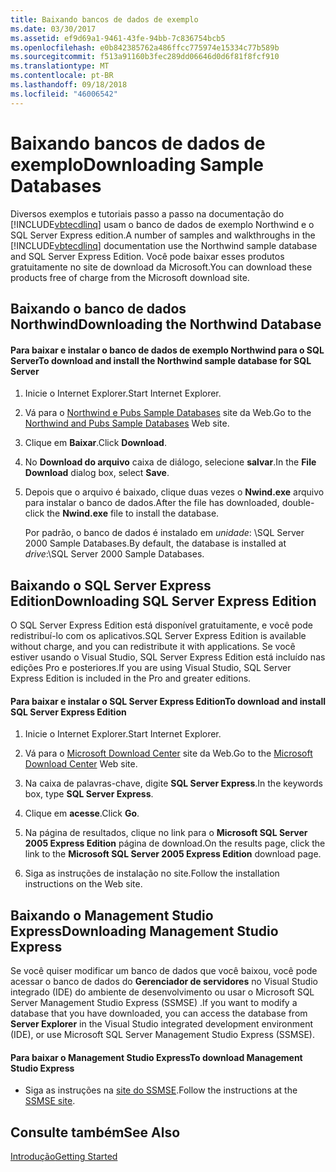 ```yaml
---
title: Baixando bancos de dados de exemplo
ms.date: 03/30/2017
ms.assetid: ef9d69a1-9461-43fe-94bb-7c836754bcb5
ms.openlocfilehash: e0b842385762a486ffcc775974e15334c77b589b
ms.sourcegitcommit: f513a91160b3fec289dd06646d0d6f81f8fcf910
ms.translationtype: MT
ms.contentlocale: pt-BR
ms.lasthandoff: 09/18/2018
ms.locfileid: "46006542"
---
```

# <a name="downloading-sample-databases"></a><span data-ttu-id="4b00a-102">Baixando bancos de dados de exemplo</span><span class="sxs-lookup"><span data-stu-id="4b00a-102">Downloading Sample Databases</span></span>
<span data-ttu-id="4b00a-103">Diversos exemplos e tutoriais passo a passo na documentação do [!INCLUDE[vbtecdlinq](../../../../../../includes/vbtecdlinq-md.md)] usam o banco de dados de exemplo Northwind e o SQL Server Express edition.</span><span class="sxs-lookup"><span data-stu-id="4b00a-103">A number of samples and walkthroughs in the [!INCLUDE[vbtecdlinq](../../../../../../includes/vbtecdlinq-md.md)] documentation use the Northwind sample database and SQL Server Express Edition.</span></span> <span data-ttu-id="4b00a-104">Você pode baixar esses produtos gratuitamente no site de download da Microsoft.</span><span class="sxs-lookup"><span data-stu-id="4b00a-104">You can download these products free of charge from the Microsoft download site.</span></span>  
  
## <a name="downloading-the-northwind-database"></a><span data-ttu-id="4b00a-105">Baixando o banco de dados Northwind</span><span class="sxs-lookup"><span data-stu-id="4b00a-105">Downloading the Northwind Database</span></span>  
  
#### <a name="to-download-and-install-the-northwind-sample-database-for-sql-server"></a><span data-ttu-id="4b00a-106">Para baixar e instalar o banco de dados de exemplo Northwind para o SQL Server</span><span class="sxs-lookup"><span data-stu-id="4b00a-106">To download and install the Northwind sample database for SQL Server</span></span>  
  
1.  <span data-ttu-id="4b00a-107">Inicie o Internet Explorer.</span><span class="sxs-lookup"><span data-stu-id="4b00a-107">Start Internet Explorer.</span></span>  
  
2.  <span data-ttu-id="4b00a-108">Vá para o [Northwind e Pubs Sample Databases](https://go.microsoft.com/fwlink?linkid=64296) site da Web.</span><span class="sxs-lookup"><span data-stu-id="4b00a-108">Go to the [Northwind and Pubs Sample Databases](https://go.microsoft.com/fwlink?linkid=64296) Web site.</span></span>  
  
3.  <span data-ttu-id="4b00a-109">Clique em **Baixar**.</span><span class="sxs-lookup"><span data-stu-id="4b00a-109">Click **Download**.</span></span>  
  
4.  <span data-ttu-id="4b00a-110">No **Download do arquivo** caixa de diálogo, selecione **salvar**.</span><span class="sxs-lookup"><span data-stu-id="4b00a-110">In the **File Download** dialog box, select **Save**.</span></span>  
  
5.  <span data-ttu-id="4b00a-111">Depois que o arquivo é baixado, clique duas vezes o **Nwind.exe** arquivo para instalar o banco de dados.</span><span class="sxs-lookup"><span data-stu-id="4b00a-111">After the file has downloaded, double-click the **Nwind.exe** file to install the database.</span></span>  
  
     <span data-ttu-id="4b00a-112">Por padrão, o banco de dados é instalado em *unidade*: \SQL Server 2000 Sample Databases.</span><span class="sxs-lookup"><span data-stu-id="4b00a-112">By default, the database is installed at *drive*:\SQL Server 2000 Sample Databases.</span></span>  
  
## <a name="downloading-sql-server-express-edition"></a><span data-ttu-id="4b00a-113">Baixando o SQL Server Express Edition</span><span class="sxs-lookup"><span data-stu-id="4b00a-113">Downloading SQL Server Express Edition</span></span>  
 <span data-ttu-id="4b00a-114">O SQL Server Express Edition está disponível gratuitamente, e você pode redistribuí-lo com os aplicativos.</span><span class="sxs-lookup"><span data-stu-id="4b00a-114">SQL Server Express Edition is available without charge, and you can redistribute it with applications.</span></span> <span data-ttu-id="4b00a-115">Se você estiver usando o Visual Studio, SQL Server Express Edition está incluído nas edições Pro e posteriores.</span><span class="sxs-lookup"><span data-stu-id="4b00a-115">If you are using Visual Studio, SQL Server Express Edition is included in the Pro and greater editions.</span></span>  
  
#### <a name="to-download-and-install-sql-server-express-edition"></a><span data-ttu-id="4b00a-116">Para baixar e instalar o SQL Server Express Edition</span><span class="sxs-lookup"><span data-stu-id="4b00a-116">To download and install SQL Server Express Edition</span></span>  
  
1.  <span data-ttu-id="4b00a-117">Inicie o Internet Explorer.</span><span class="sxs-lookup"><span data-stu-id="4b00a-117">Start Internet Explorer.</span></span>  
  
2.  <span data-ttu-id="4b00a-118">Vá para o [Microsoft Download Center](https://go.microsoft.com/fwlink?linkid=74602) site da Web.</span><span class="sxs-lookup"><span data-stu-id="4b00a-118">Go to the [Microsoft Download Center](https://go.microsoft.com/fwlink?linkid=74602) Web site.</span></span>  
  
3.  <span data-ttu-id="4b00a-119">Na caixa de palavras-chave, digite **SQL Server Express**.</span><span class="sxs-lookup"><span data-stu-id="4b00a-119">In the keywords box, type **SQL Server Express**.</span></span>  
  
4.  <span data-ttu-id="4b00a-120">Clique em **acesse**.</span><span class="sxs-lookup"><span data-stu-id="4b00a-120">Click **Go**.</span></span>  
  
5.  <span data-ttu-id="4b00a-121">Na página de resultados, clique no link para o **Microsoft SQL Server 2005 Express Edition** página de download.</span><span class="sxs-lookup"><span data-stu-id="4b00a-121">On the results page, click the link to the **Microsoft SQL Server 2005 Express Edition** download page.</span></span>  
  
6.  <span data-ttu-id="4b00a-122">Siga as instruções de instalação no site.</span><span class="sxs-lookup"><span data-stu-id="4b00a-122">Follow the installation instructions on the Web site.</span></span>  
  
## <a name="downloading-management-studio-express"></a><span data-ttu-id="4b00a-123">Baixando o Management Studio Express</span><span class="sxs-lookup"><span data-stu-id="4b00a-123">Downloading Management Studio Express</span></span>  
 <span data-ttu-id="4b00a-124">Se você quiser modificar um banco de dados que você baixou, você pode acessar o banco de dados do **Gerenciador de servidores** no Visual Studio integrado (IDE) do ambiente de desenvolvimento ou usar o Microsoft SQL Server Management Studio Express (SSMSE) .</span><span class="sxs-lookup"><span data-stu-id="4b00a-124">If you want to modify a database that you have downloaded, you can access the database from **Server Explorer** in the Visual Studio integrated development environment (IDE), or use Microsoft SQL Server Management Studio Express (SSMSE).</span></span>  
  
#### <a name="to-download-management-studio-express"></a><span data-ttu-id="4b00a-125">Para baixar o Management Studio Express</span><span class="sxs-lookup"><span data-stu-id="4b00a-125">To download Management Studio Express</span></span>  
  
-   <span data-ttu-id="4b00a-126">Siga as instruções na [site do SSMSE](https://go.microsoft.com/fwlink/?LinkId=95933).</span><span class="sxs-lookup"><span data-stu-id="4b00a-126">Follow the instructions at the [SSMSE site](https://go.microsoft.com/fwlink/?LinkId=95933).</span></span>  
  
## <a name="see-also"></a><span data-ttu-id="4b00a-127">Consulte também</span><span class="sxs-lookup"><span data-stu-id="4b00a-127">See Also</span></span>  
 [<span data-ttu-id="4b00a-128">Introdução</span><span class="sxs-lookup"><span data-stu-id="4b00a-128">Getting Started</span></span>](../../../../../../docs/framework/data/adonet/sql/linq/getting-started.md)

